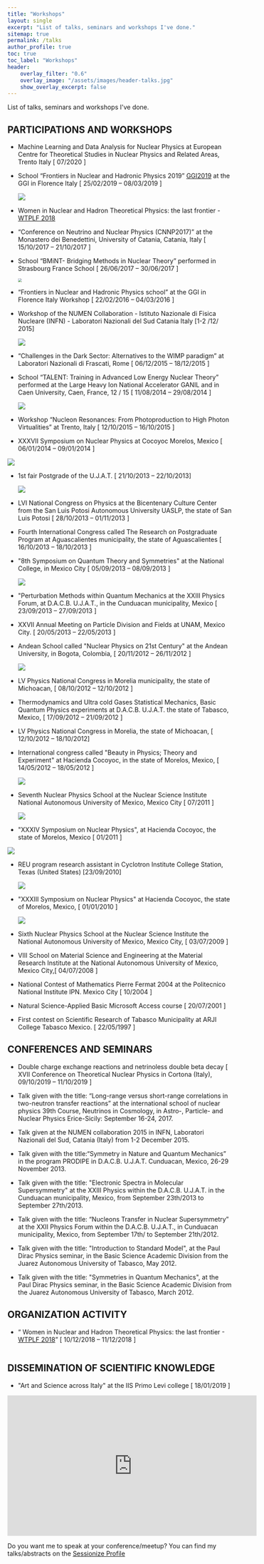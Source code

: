 ```yaml
---
title: "Workshops"
layout: single
excerpt: "List of talks, seminars and workshops I've done."
sitemap: true
permalink: /talks
author_profile: true
toc: true
toc_label: "Workshops"
header:
    overlay_filter: "0.6"
    overlay_image: "/assets/images/header-talks.jpg"
    show_overlay_excerpt: false
---
```


List of talks, seminars and workshops I've done.


## PARTICIPATIONS AND WORKSHOPS

* Machine Learning and Data Analysis for Nuclear Physics  at European Centre for Theoretical Studies in Nuclear Physics and Related Areas, Trento Italy [ 07/2020 ]

* School “Frontiers in Nuclear and Hadronic Physics 2019”  [GGI2019](https://agenda.infn.it/e/ggi2019) at the GGI in Florence Italy  [ 25/02/2019 – 08/03/2019 ]

  ![](https://github.com/ruslanmv/ruslanmv.github.io/raw/master/assets/images/ggi2019.jpg)

* Women in Nuclear and Hadron Theoretical Physics: the last frontier - [WTPLF 2018]( https://agenda.infn.it/e/WTPLF2018)

* “Conference on Neutrino and Nuclear Physics (CNNP2017)” at the Monastero dei Benedettini, University of Catania, Catania, Italy  [ 15/10/2017 – 21/10/2017 ]

* School “BMiNT- Bridging Methods in Nuclear Theory” performed in Strasbourg France School  [ 26/06/2017 – 30/06/2017 ]

  <img src="https://github.com/ruslanmv/ruslanmv.github.io/raw/master/assets/images/bmint.jpg" style="zoom:50%;" />

  


* “Frontiers in Nuclear and Hadronic Physics school” at the GGI in Florence Italy Workshop  [ 22/02/2016 – 04/03/2016 ]

* Workshop of the NUMEN Collaboration - Istituto Nazionale di Fisica Nucleare (INFN) - Laboratori Nazionali del Sud  Catania Italy [1-2 /12/ 2015]

  ![](https://github.com/ruslanmv/ruslanmv.github.io/raw/master/assets/images/workshop2015.jpg)

  


* “Challenges in the Dark Sector: Alternatives to the WIMP paradigm” at Laboratori Nazionali di Frascati, Rome  [ 06/12/2015 – 18/12/2015 ]

* School “TALENT: Training in Advanced Low Energy Nuclear Theory” performed at the Large Heavy Ion National Accelerator GANIL and in Caen University, Caen, France, 12 / 15 [ 11/08/2014 – 29/08/2014 ]

  ![](https://github.com/ruslanmv/ruslanmv.github.io/raw/master/assets/images/caen.jpg)

  

* Workshop “Nucleon Resonances: From Photoproduction to High Photon Virtualities”  at Trento, Italy [ 12/10/2015 – 16/10/2015 ]

* XXXVII Symposium on Nuclear Physics  at Cocoyoc Morelos, Mexico  [ 06/01/2014 – 09/01/2014 ]

![](https://github.com/ruslanmv/ruslanmv.github.io/raw/master/assets/images/2014Cocoyoc.jpg)




* 1st fair Postgrade of the U.J.A.T. [ 21/10/2013 – 22/10/2013]

  ![](https://github.com/ruslanmv/ruslanmv.github.io/blob/master/assets/images/ujat2013.jpg?raw=true)

  

* LVI National Congress on Physics at the Bicentenary Culture Center from the San Luis Potosi Autonomous University UASLP, the state of San Luis Potosi   [ 28/10/2013 – 01/11/2013 ]

* Fourth International Congress called The Research on Postgraduate Program  at Aguascalientes municipality, the state of Aguascalientes  [ 16/10/2013 – 18/10/2013 ]

* "8th Symposium on Quantum Theory and Symmetries" at the National College, in Mexico City  [ 05/09/2013 – 08/09/2013 ]

  ![](https://github.com/ruslanmv/ruslanmv.github.io/raw/master/assets/images/symmetries.jpg)

  

* "Perturbation Methods within Quantum Mechanics at the XXIII Physics Forum, at D.A.C.B. U.J.A.T., in the Cunduacan municipality, Mexico  [ 23/09/2013 – 27/09/2013 ]

* XXVII Annual Meeting on Particle Division and Fields  at UNAM, Mexico City.  [ 20/05/2013 – 22/05/2013 ]

* Andean School called "Nuclear Physics on 21st Century" at the Andean University, in Bogota, Colombia,  [ 20/11/2012 – 26/11/2012 ]

  ![](https://github.com/ruslanmv/ruslanmv.github.io/raw/master/assets/images/colombia.jpg)

  

* LV Physics National Congress in Morelia municipality, the state of Michoacan,   [ 08/10/2012 – 12/10/2012 ]

* Thermodynamics and Ultra cold Gases Statistical Mechanics, Basic Quantum Physics experiments at D.A.C.B. U.J.A.T. the state of Tabasco, Mexico,  [ 17/09/2012 – 21/09/2012 ]

* LV Physics National Congress  in Morelia, the state of Michoacan,  [ 12/10/2012 – 18/10/2012]

* International congress called "Beauty in Physics; Theory and Experiment"  at Hacienda Cocoyoc, in the state of Morelos, Mexico, [ 14/05/2012 – 18/05/2012 ]

  ![](https://github.com/ruslanmv/ruslanmv.github.io/blob/master/assets/images/cocoyoc2012.jpg?raw=true)






* Seventh Nuclear Physics School at the Nuclear Science Institute National Autonomous University of Mexico, Mexico City   [ 07/2011 ]

  ![](https://github.com/ruslanmv/ruslanmv.github.io/blob/master/assets/images/fisica2014.jpg?raw=true)

  

* "XXXIV Symposium on Nuclear Physics", at Hacienda Cocoyoc, the state of Morelos, Mexico  [ 01/2011 ]

![](https://github.com/ruslanmv/ruslanmv.github.io/raw/master/assets/images/cocoyoc2011.jpg)



* REU program research assistant in Cyclotron Institute College Station, Texas (United States) [23/09/2010]

  ![](https://github.com/ruslanmv/ruslanmv.github.io/blob/master/assets/images/texasreu.jpg?raw=true)

  

  


* "XXXIII Symposium on Nuclear Physics" at Hacienda Cocoyoc, the state of Morelos, Mexico,  [ 01/01/2010 ]

  ![](https://github.com/ruslanmv/ruslanmv.github.io/raw/master/assets/images/cocoyoc2010.jpg)




* Sixth Nuclear Physics School at the Nuclear Science Institute the National Autonomous University of Mexico, Mexico City,  [ 03/07/2009 ]
* VIII School on Material Science and Engineering at the Material Research Institute  at the National Autonomous University of Mexico, Mexico City,[ 04/07/2008 ]
* National Contest of Mathematics Pierre Fermat 2004 at the Politecnico National Institute IPN. Mexico City   [ 10/2004 ]
* Natural Science-Applied Basic Microsoft Access course [ 20/07/2001 ]
* First contest on Scientific Research of Tabasco Municipality  at ARJI College Tabasco Mexico.  [ 22/05/1997 ]



## CONFERENCES AND SEMINARS

* Double charge exchange reactions and netrinoless double beta decay [ XVII Conference on Theoretical Nuclear Physics in Cortona (Italy), 09/10/2019 – 11/10/2019 ]

* Talk given with the title: “Long-range versus short-range correlations in two-neutron transfer reactions” at the international school of nuclear physics 39th Course, Neutrinos in Cosmology, in Astro-, Particle- and Nuclear Physics Erice-Sicily: September 16-24, 2017.
* Talk given at the NUMEN collaboration 2015 in INFN, Laboratori Nazionali del Sud, Catania (Italy) from 1-2 December 2015.
* Talk given with the title:“Symmetry in Nature and Quantum Mechanics” in the program PRODIPE in D.A.C.B. U.J.A.T. Cunduacan, Mexico, 26-29 November 2013.
*  Talk given with the title: "Electronic Spectra in Molecular Supersymmetry" at the XXIII Physics within the D.A.C.B. U.J.A.T. in the Cunduacan municipality, Mexico, from September 23th/2013 to September 27th/2013.
* Talk given with the title: “Nucleons Transfer in Nuclear Supersymmetry” at the XXII Physics Forum within the D.A.C.B. U.J.A.T., in Cunduacan municipality, Mexico, from September 17th/ to September 21th/2012.
* Talk given with the title: "Introduction to Standard Model", at the Paul Dirac Physics seminar, in the Basic Science Academic Division from the Juarez Autonomous University of Tabasco, May 2012.
* Talk given with the title: "Symmetries in Quantum Mechanics", at the Paul Dirac Physics seminar, in the Basic Science Academic Division from the Juarez Autonomous University of Tabasco, March 2012.

## ORGANIZATION ACTIVITY

* “ Women in Nuclear and Hadron Theoretical Physics: the last frontier -[WTPLF 2018](https://agenda.infn.it/event/17372/)” [ 10/12/2018 – 11/12/2018 ]

  ![[](https://www.flickr.com/gp/166697726@N06/44GZi1)](https://github.com/ruslanmv/ruslanmv.github.io/blob/master/assets/images/WTPLF2018.jpg?raw=true)

  

## DISSEMINATION OF SCIENTIFIC KNOWLEDGE

* "Art and Science across Italy" at the IIS Primo Levi college [ 18/01/2019 ]

<iframe width="560" height="315" src="https://www.youtube.com/embed/WiopvNvAEUk" frameborder="0" allow="accelerometer; autoplay; clipboard-write; encrypted-media; gyroscope; picture-in-picture" allowfullscreen></iframe>



Do you want me to speak at your conference/meetup? You can find my talks/abstracts on the [Sessionize Profile](https://sessionize.com/ruslanmv/)
